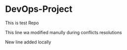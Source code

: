 # DevOps-Project
This is test Repo

This line wa modified manully during conflicts resolutions

New line added locally